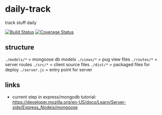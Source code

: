 # daily-track

track stuff daily

[![Build Status](https://travis-ci.org/kheftel-lkw/daily-track.svg?branch=master)](https://travis-ci.org/kheftel-lkw/daily-track)
[![Coverage Status](https://coveralls.io/repos/github/kheftel-lkw/daily-track/badge.svg?branch=master)](https://coveralls.io/github/kheftel-lkw/daily-track?branch=master)

## structure

`./models/*` = mongoose db models
`./views/*` = pug view files
`./routes/*` = server routes
`./src/*` = client source files
`./dist/*` = packaged files for deploy
`./server.js` = entry point for server

## links

- current step in express/mongodb tutorial: <https://developer.mozilla.org/en-US/docs/Learn/Server-side/Express_Nodejs/mongoose>
